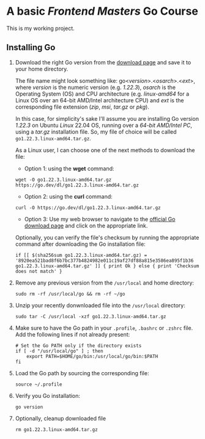 # A basic _Frontend Masters_ Go Course

This is my working project.

## Installing Go

1. Download the right Go version from the
   [download page](https://go.dev/dl/) and save it to your home directory.
   
   The file name might look something like: go<_version_>.<_osarch_>.<_ext_>,
   where _version_ is the numeric version (e.g. _1.22.3_), _osarch_ is
   the Operating System (OS) and CPU architecture (e.g. _linux-amd64_ for a
   Linux OS over an 64-bit AMD/Intel architecture CPU) and _ext_ is the
   corresponding file extension (_zip_, _msi_, _tar.gz_ or _pkg_).

   In this case, for simplicity's sake I'll assume you are installing Go
   version _1.22.3_ on Ubuntu _Linux_ 22.04 OS, running over a _64-bit
   AMD/Intel PC_, using a _tar.gz_ installation file. So, my file of choice
   will be called `go1.22.3.linux-amd64.tar.gz`.

   As a Linux user, I can choose one of the next methods to download the file:

   - Option 1: using the **wget** command:
   ```
   wget -O go1.22.3.linux-amd64.tar.gz https://go.dev/dl/go1.22.3.linux-amd64.tar.gz
   ```

   - Option 2: using the **curl** command:
   ```
   curl -O https://go.dev/dl/go1.22.3.linux-amd64.tar.gz
   ```

   - Option 3: Use my web browser to navigate to the [official Go download
     page](https://go.dev/dl/) and click on the appropriate link.

   Optionally, you can verify the file's checksum by running the appropriate
   command after downloading the Go installation file:
   ```
   if [[ $(sha256sum go1.22.3.linux-amd64.tar.gz) = '8920ea521bad8f6b7bc377b4824982e011c19af27df88a815e3586ea895f1b36  go1.22.3.linux-amd64.tar.gz' ]] { print Ok } else { print 'Checksum does not match' }
   ```

2. Remove any previous version from the `/usr/local` and home directory:
   ```
   sudo rm -rf /usr/local/go && rm -rf ~/go
   ```
3. Unzip your recently donwnloaded file into the `/usr/local` directory:
   ```
   sudo tar -C /usr/local -xzf go1.22.3.linux-amd64.tar.gz
   ```
4. Make sure to have the Go path in your `.profile`, `.bashrc` or `.zshrc`
   file. Add the following lines if not already present:
   ```
   # Set the Go PATH only if the directory exists
   if [ -d "/usr/local/go" ] ; then
       export PATH=$HOME/go/bin:/usr/local/go/bin:$PATH
   fi
   ```
5. Load the Go path by sourcing the corresponding file:
   ```
   source ~/.profile
   ```
6. Verify you Go installation:
   ```
   go version
   ```
7. Optionally, cleanup downloaded file
   ```
   rm go1.22.3.linux-amd64.tar.gz
   ```